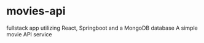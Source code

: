 # movies-api
fullstack app utilizing React, Springboot and a MongoDB database
A simple movie API service
